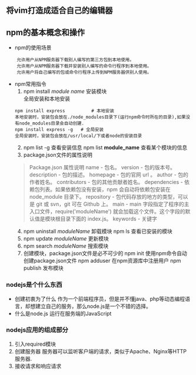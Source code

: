 ## 将vim打造成适合自己的编辑器
## npm的基本概念和操作
- npm的使用场景
```
    允许用户从NPM服务器下载别人编写的第三方包到本地使用。
    允许用户从NPM服务器下载并安装别人编写的命令行程序到本地使用。
    允许用户将自己编写的包或命令行程序上传到NPM服务器供别人使用。
```
- npm常用指令
    1. npm install *module name* 安装模块    
    全局安装和本地安装
    ```
    npm install express          # 本地安装
    本地安装时，安装包会放在./node_modules目录下(运行npm命令时所在的目录),如果没有node_modules目录会自动创建.
    npm install express -g   # 全局安装
    全局安装时，安装包会放在/usr/local/下或者node的安装目录
    ```
    2. npm list -g 查看安装信息
    npm list **module_name** 查看某个模块的信息
    3. package.json文件的属性说明
    > Package.json 属性说明 name - 包名。 version - 包的版本号。 description - 包的描述。 homepage - 包的官网 url 。 author - 包的作者姓名。 contributors - 包的其他贡献者姓名。 dependencies - 依赖包列表。如果依赖包没有安装，npm 会自动将依赖包安装在 node_module 目录下。 repository - 包代码存放的地方的类型，可以是 git 或 svn，git 可在 Github 上。 main - main 字段指定了程序的主入口文件，require('moduleName') 就会加载这个文件。这个字段的默认值是模块根目录下面的 index.js。 keywords - 关键字
    4. npm uninstall *moduleName* 卸载模块
    npm ls 查看已安装的模块
    5. npm update *moduleName* 更新模块
    6. npm search *moduleName* 搜索模块
    7. 创建模块，package.json文件是必不可少的
    npm init 使用npm命令自动创建package.json文件
    npm adduser 在npm资源库中注册用户
    npm publish 发布模块


### nodejs是个什么东西
- 创建初衷为了什么
作为一个前端程序员，但是并不懂java、php等动态编程语言，却想建立自己的服务，那么node.js是一个不错的选择。
- 什么是node.js
运行在服务端的JavaScript
### nodejs应用的组成部分
1. 引入required模块
2. 创建服务器
服务器可以监听客户端的请求，类似于Apache、Nginx等HTTP服务器.
3. 接收请求和响应请求
